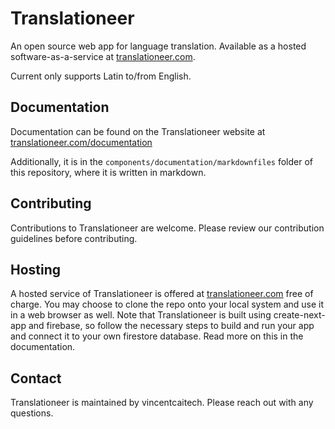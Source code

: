 # Translationeer

An open source web app for language translation. Available as a hosted software-as-a-service at [translationeer.com](https://translationeer.com).

Current only supports Latin to/from English.

## Documentation

Documentation can be found on the Translationeer website at [translationeer.com/documentation](https://translationeer.com/documentation)  
  
Additionally, it is in the `components/documentation/markdownfiles` folder of this repository, where it is written in markdown.

## Contributing

Contributions to Translationeer are welcome. Please review our contribution guidelines before contributing. 

## Hosting

A hosted service of Translationeer is offered at [translationeer.com](https://translationeer.com) free of charge. You may choose to clone the repo onto your local system and use it in a web browser as well. Note that Translationeer is built using create-next-app and firebase, so follow the necessary steps to build and run your app and connect it to your own firestore database. Read more on this in the documentation.

## Contact

Translationeer is maintained by vincentcaitech. Please reach out with any questions.

